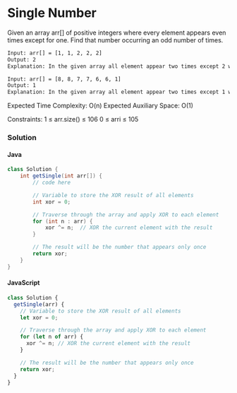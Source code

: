 # Single Number

Given an array arr[] of positive integers where every element appears even times except for one. Find that number occurring an odd number of times.

```bash
Input: arr[] = [1, 1, 2, 2, 2]
Output: 2
Explanation: In the given array all element appear two times except 2 which appears thrice.
```

```bash
Input: arr[] = [8, 8, 7, 7, 6, 6, 1]
Output: 1
Explanation: In the given array all element appear two times except 1 which appears once
```

Expected Time Complexity: O(n)
Expected Auxiliary Space: O(1)

Constraints:
1 ≤ arr.size() ≤ 106
0 ≤ arri ≤ 105

### Solution

#### Java

```java
class Solution {
    int getSingle(int arr[]) {
        // code here

        // Variable to store the XOR result of all elements
        int xor = 0;

        // Traverse through the array and apply XOR to each element
        for (int n : arr) {
            xor ^= n;  // XOR the current element with the result
        }

        // The result will be the number that appears only once
        return xor;
    }
}
```

#### JavaScript

```js
class Solution {
  getSingle(arr) {
    // Variable to store the XOR result of all elements
    let xor = 0;

    // Traverse through the array and apply XOR to each element
    for (let n of arr) {
      xor ^= n; // XOR the current element with the result
    }

    // The result will be the number that appears only once
    return xor;
  }
}
```
